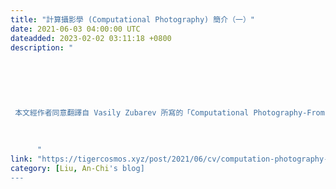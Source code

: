 ```yaml
---
title: "計算攝影學 (Computational Photography) 簡介（一）"
date: 2021-06-03 04:00:00 UTC
dateadded: 2023-02-02 03:11:18 +0800
description: "
    
      
      
        
        
           
 本文經作者同意翻譯自 Vasily Zubarev 所寫的「Computational Photography-From
        
      
    
      "
link: "https://tigercosmos.xyz/post/2021/06/cv/computation-photography-1/"
category: [Liu, An-Chi's blog]
---
```


